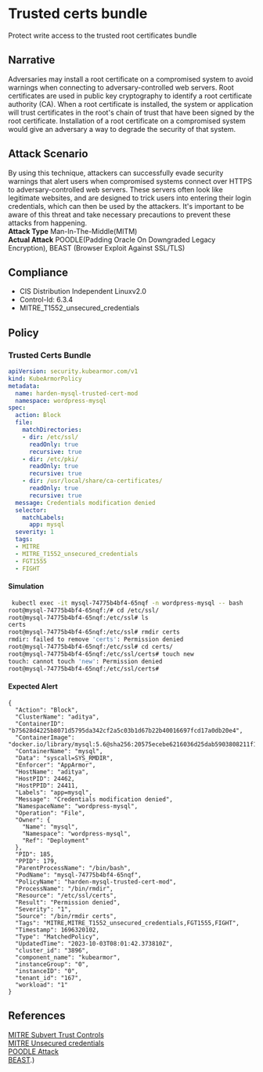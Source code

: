 # Trusted certs bundle
Protect write access to the trusted root certificates bundle

## Narrative
Adversaries may install a root certificate on a compromised system to avoid warnings when connecting to adversary-controlled web servers. Root certificates are used in public key cryptography to identify a root certificate authority (CA). When a root certificate is installed, the system or application will trust certificates in the root's chain of trust that have been signed by the root certificate. Installation of a root certificate on a compromised system would give an adversary a way to degrade the security of that system.

## Attack Scenario
By using this technique, attackers can successfully evade security warnings that alert users when compromised systems connect over HTTPS to adversary-controlled web servers. These servers often look like legitimate websites, and are designed to trick users into entering their login credentials, which can then be used by the attackers. It's important to be aware of this threat and take necessary precautions to prevent these attacks from happening.<br /> **Attack Type** Man-In-The-Middle(MITM)<br /> **Actual Attack**  POODLE(Padding Oracle On Downgraded Legacy Encryption), BEAST (Browser Exploit Against SSL/TLS)

## Compliance
- CIS Distribution Independent Linuxv2.0
- Control-Id: 6.3.4
- MITRE_T1552_unsecured_credentials

## Policy
### Trusted Certs Bundle
```yaml
apiVersion: security.kubearmor.com/v1
kind: KubeArmorPolicy
metadata:
  name: harden-mysql-trusted-cert-mod
  namespace: wordpress-mysql
spec:
  action: Block
  file:
    matchDirectories:
    - dir: /etc/ssl/
      readOnly: true
      recursive: true
    - dir: /etc/pki/
      readOnly: true
      recursive: true
    - dir: /usr/local/share/ca-certificates/
      readOnly: true
      recursive: true
  message: Credentials modification denied
  selector:
    matchLabels:
      app: mysql
  severity: 1
  tags:
  - MITRE
  - MITRE_T1552_unsecured_credentials
  - FGT1555
  - FIGHT
```
#### Simulation
```sh
 kubectl exec -it mysql-74775b4bf4-65nqf -n wordpress-mysql -- bash
root@mysql-74775b4bf4-65nqf:/# cd /etc/ssl/
root@mysql-74775b4bf4-65nqf:/etc/ssl# ls
certs
root@mysql-74775b4bf4-65nqf:/etc/ssl# rmdir certs
rmdir: failed to remove 'certs': Permission denied
root@mysql-74775b4bf4-65nqf:/etc/ssl# cd certs/
root@mysql-74775b4bf4-65nqf:/etc/ssl/certs# touch new
touch: cannot touch 'new': Permission denied
root@mysql-74775b4bf4-65nqf:/etc/ssl/certs#
```

#### Expected Alert
```
{
  "Action": "Block",
  "ClusterName": "aditya",
  "ContainerID": "b75628d4225b8071d5795da342cf2a5c03b1d67b22b40016697fcd17a0db20e4",
  "ContainerImage": "docker.io/library/mysql:5.6@sha256:20575ecebe6216036d25dab5903808211f1e9ba63dc7825ac20cb975e34cfcae",
  "ContainerName": "mysql",
  "Data": "syscall=SYS_RMDIR",
  "Enforcer": "AppArmor",
  "HostName": "aditya",
  "HostPID": 24462,
  "HostPPID": 24411,
  "Labels": "app=mysql",
  "Message": "Credentials modification denied",
  "NamespaceName": "wordpress-mysql",
  "Operation": "File",
  "Owner": {
    "Name": "mysql",
    "Namespace": "wordpress-mysql",
    "Ref": "Deployment"
  },
  "PID": 185,
  "PPID": 179,
  "ParentProcessName": "/bin/bash",
  "PodName": "mysql-74775b4bf4-65nqf",
  "PolicyName": "harden-mysql-trusted-cert-mod",
  "ProcessName": "/bin/rmdir",
  "Resource": "/etc/ssl/certs",
  "Result": "Permission denied",
  "Severity": "1",
  "Source": "/bin/rmdir certs",
  "Tags": "MITRE,MITRE_T1552_unsecured_credentials,FGT1555,FIGHT",
  "Timestamp": 1696320102,
  "Type": "MatchedPolicy",
  "UpdatedTime": "2023-10-03T08:01:42.373810Z",
  "cluster_id": "3896",
  "component_name": "kubearmor",
  "instanceGroup": "0",
  "instanceID": "0",
  "tenant_id": "167",
  "workload": "1"
}
```

## References
[MITRE Subvert Trust Controls](https://attack.mitre.org/techniques/T1553/004/)<br />[MITRE Unsecured credentials](https://attack.mitre.org/techniques/T1552/)<br />[POODLE Attack](https://www.acunetix.com/blog/web-security-zone/what-is-poodle-attack/)<br />[BEAST](https://docs.digicert.com/en/certcentral/certificate-tools/discovery-user-guide/tls-ssl-endpoint-vulnerabilities/beast.html#:~:text=In%20a%20BEAST%20attack%2C%20the,e.g.%2C%20HTTP%20authentication%20cookies).)<br />



